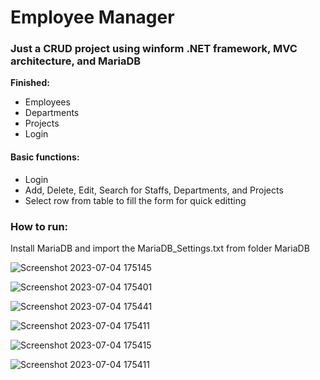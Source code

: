 
# Employee Manager

### Just a CRUD project using winform .NET framework, MVC architecture, and MariaDB


**Finished:** 
- Employees
- Departments
- Projects
- Login

#### Basic functions:
- Login
- Add, Delete, Edit, Search for Staffs, Departments, and Projects
- Select row from table to fill the form for quick editting

### How to run:

Install MariaDB and import the MariaDB_Settings.txt from folder MariaDB


![Screenshot 2023-07-04 175145](https://github.com/tunashawn/Staff-Manager/assets/73065657/22f0eba8-d5d7-40e1-b53d-2bef7475bc77)

![Screenshot 2023-07-04 175401](https://github.com/tunashawn/Staff-Manager/assets/73065657/fcd5e946-c467-418f-ae63-0b0c23f19e04)

![Screenshot 2023-07-04 175441](https://github.com/tunashawn/Staff-Manager/assets/73065657/6b9ee174-d50e-41be-b157-e006ded497aa)

![Screenshot 2023-07-04 175411](https://github.com/tunashawn/Staff-Manager/assets/73065657/ec893618-e2db-43f8-8bbc-58e9d97309dc)

![Screenshot 2023-07-04 175415](https://github.com/tunashawn/Staff-Manager/assets/73065657/0ac90796-a0a6-40bd-b8be-ee223198e69f)

![Screenshot 2023-07-04 175411](https://github.com/tunashawn/Staff-Manager/assets/73065657/3e544295-7d47-4815-b614-12ee6f6db9bd)

